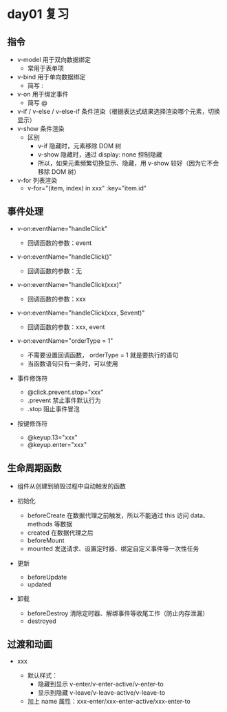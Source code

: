 # day01 复习

## 指令

- v-model 用于双向数据绑定
  - 常用于表单项
- v-bind 用于单向数据绑定
  - 简写 :
- v-on 用于绑定事件
  - 简写 @
- v-if / v-else / v-else-if 条件渲染（根据表达式结果选择渲染哪个元素，切换显示）
- v-show 条件渲染
  - 区别
    - v-if 隐藏时，元素移除 DOM 树
    - v-show 隐藏时，通过 display: none 控制隐藏
    - 所以，如果元素频繁切换显示、隐藏，用 v-show 较好（因为它不会移除 DOM 树）
- v-for 列表渲染
  - v-for="(item, index) in xxx" :key="item.id"

## 事件处理

- v-on:eventName="handleClick"
  - 回调函数的参数：event
- v-on:eventName="handleClick()"
  - 回调函数的参数：无
- v-on:eventName="handleClick(xxx)"
  - 回调函数的参数：xxx
- v-on:eventName="handleClick(xxx, \$event)"
  - 回调函数的参数：xxx, event
- v-on:eventName="orderType = 1"

  - 不需要设置回调函数， orderType = 1 就是要执行的语句
  - 当函数语句只有一条时，可以使用

- 事件修饰符

  - @click.prevent.stop="xxx"
  - .prevent 禁止事件默认行为
  - .stop 阻止事件冒泡

- 按键修饰符
  - @keyup.13="xxx"
  - @keyup.enter="xxx"

## 生命周期函数

- 组件从创建到销毁过程中自动触发的函数

- 初始化
  - beforeCreate 在数据代理之前触发，所以不能通过 this 访问 data、methods 等数据
  - created 在数据代理之后
  - beforeMount
  - mounted 发送请求、设置定时器、绑定自定义事件等一次性任务
- 更新
  - beforeUpdate
  - updated
- 卸载
  - beforeDestroy 清除定时器、解绑事件等收尾工作（防止内存泄漏）
  - destroyed

## 过渡和动画

- <transition name="xxx"><p v-show="xxx">xxx</p></transition>
  - 默认样式：
    - 隐藏到显示 v-enter/v-enter-active/v-enter-to
    - 显示到隐藏 v-leave/v-leave-active/v-leave-to
  - 加上 name 属性：xxx-enter/xxx-enter-active/xxx-enter-to
